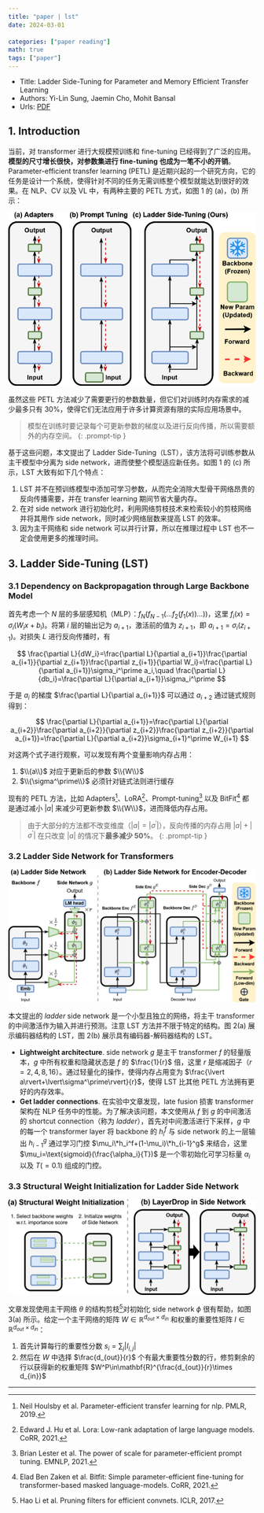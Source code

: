 ```yaml
---
title: "paper | lst"
date: 2024-03-01

categories: ["paper reading"]
math: true
tags: ["paper"]
---
```


- Title: Ladder Side-Tuning for Parameter and Memory Efficient Transfer Learning
- Authors: Yi-Lin Sung, Jaemin Cho, Mohit Bansal
- Urls: [PDF](xxx)

## 1. Introduction

当前，对 transformer 进行大规模预训练和 fine-tuning 已经得到了广泛的应用。**模型的尺寸增长很快，对参数集进行 fine-tuning 也成为一笔不小的开销**。Parameter-efficient transfer learning (PETL) 是近期兴起的一个研究方向，它的任务是设计一个系统，使得针对不同的任务无需训练整个模型就能达到很好的效果。在 NLP、CV 以及 VL 中，有两种主要的 PETL 方式，如图 1 的 (a)，(b) 所示：

![图 1. 不同的迁移学习方式：(a) Adapters，(b) Prompt Tuning，(c) Ladder Side-Tuning(LST).](/assets/images/2024-03-01-lst/2024-03-01-10-24-48.png)

虽然这些 PETL 方法减少了需要更行的参数数量，但它们对训练时内存需求的减少最多只有 30%，使得它们无法应用于许多计算资源有限的实际应用场景中。

> 模型在训练时要记录每个可更新参数的梯度以及进行反向传播，所以需要额外的内存空间。
{: .prompt-tip }

基于这些问题，本文提出了 Ladder Side-Tuning（LST），该方法将可训练参数从主干模型中分离为 side network，进而使整个模型适应新任务。如图 1 的 (c) 所示，LST 大致有如下几个特点：

1. LST 并不在预训练模型中添加可学习参数，从而完全消除大型骨干网络昂贵的反向传播需要，并在 transfer learning 期间节省大量内存。
2. 在对 side network 进行初始化时，利用网络剪枝技术来检索较小的剪枝网络并将其用作 side network，同时减少网络层数来提高 LST 的效率。
3. 因为主干网络和 side network 可以并行计算，所以在推理过程中 LST 也不一定会使用更多的推理时间。

## 3. Ladder Side-Tuning (LST)

### 3.1 Dependency on Backpropagation through Large Backbone Model

首先考虑一个 $N$ 层的多层感知机（MLP）：$f_N(f_{N-1}(\dots f_2(f_1(x))\dots))$，这里 $f_i(x)=\sigma_i(W_ix+b_i)$。将第 $i$ 层的输出记为 $a_{i+1}$，激活前的值为 $z_{i+1}$，即 $a_{i+1}=\sigma_i(z_{i+1})$。对损失 $L$ 进行反向传播时，有

$$
\frac{\partial L}{dW_i}=\frac{\partial L}{\partial a_{i+1}}\frac{\partial a_{i+1}}{\partial z_{i+1}}\frac{\partial z_{i+1}}{\partial W_i}=\frac{\partial L}{\partial a_{i+1}}\sigma_i^\prime a_i,\quad \frac{\partial L}{db_i}=\frac{\partial L}{\partial a_{i+1}}\sigma_i^\prime
$$

于是 $a_i$ 的梯度 $\frac{\partial L}{\partial a_{i+1}}$ 可以通过 $a_{i+2}$ 通过链式规则得到：

$$
\frac{\partial L}{\partial a_{i+1}}=\frac{\partial L}{\partial a_{i+2}}\frac{\partial a_{i+2}}{\partial z_{i+2}}\frac{\partial z_{i+2}}{\partial a_{i+1}}=\frac{\partial L}{\partial a_{i+2}}\sigma_{i+1}^\prime W_{i+1}
$$

对这两个式子进行观察，可以发现有两个变量影响内存占用：

1. $\\{a\\}$ 对应于更新后的参数 $\\{W\\}$
2. $\\{\sigma^\prime\\}$ 必须针对链式法则进行缓存

现有的 PETL 方法，比如 Adapters[^1]、LoRA[^2]、Prompt-tuning[^3] 以及 BitFit[^4] 都是通过减小 $\lvert a\rvert$ 来减少可更新参数 $\\{W\\}$，进而降低内存占用。

> 由于大部分的方法都不改变维度（$\lvert a\rvert=\lvert\sigma^\prime\rvert$），反向传播的内存占用 $\lvert a\rvert+\lvert\sigma^\prime\rvert$ 在只改变 $\lvert a\rvert$ 的情况下**最多减少 50%**。
{: .prompt-tip }

### 3.2 Ladder Side Network for Transformers

![图 2. 带有 transformers 的 LST.](/assets/images/2024-03-01-lst/2024-03-01-14-25-50.png)

本文提出的 _ladder_ side network 是一个小型且独立的网络，将主干 transformer 的中间激活作为输入并进行预测。注意 LST 方法并不限于特定的结构。图 2(a) 展示编码器结构的 LST，图 2(b) 展示具有编码器-解码器结构的 LST。

- **Lightweight architecture**. side network $g$ 是主干 transformer $f$ 的轻量版本，$g$ 中所有权重和隐藏状态是 $f$ 的 $\frac{1}{r}$ 倍，这里 $r$ 是缩减因子（$r=2,4,8,16$）。通过轻量化的操作，使得内存占用变为 $\frac{\lvert a\rvert+\lvert\sigma^\prime\rvert}{r}$，使得 LST 比其他 PETL 方法拥有更好的内存效率。
- **Get ladder connections**. 在实验中文章发现，late fusion 损害 transformer 架构在 NLP 任务中的性能。为了解决该问题，本文使用从 $f$ 到 $g$ 的中间激活的 shortcut connection（称为 _ladder_），首先对中间激活进行下采样，$g$ 中的每一个 transformer layer 将 backbone 的 $h_i^f$ 与 side network 的上一层输出 $h_{i-1}^g$ 通过学习门控 $\mu_i\*h_i^f+(1-\mu_i)\*h_{i-1}^g$ 来结合，这里 $\mu_i=\text{sigmoid}(\frac{\alpha_i}{T})$ 是一个零初始化可学习标量 $\alpha_i$ 以及 $T(=0.1)$ 组成的门控。

### 3.3 Structural Weight Initialization for Ladder Side Network

![图 3. (a) Structural Weight Initialization；(b) Layer Dropping.](/assets/images/2024-03-01-lst/2024-03-01-14-22-43.png)

文章发现使用主干网络 $\theta$ 的结构剪枝[^5]对初始化 side network $\phi$ 很有帮助，如图 3(a) 所示。给定一个主干网络的矩阵 $W\in\mathbb{R}^{d_{out}\times d_{in}}$ 和权重的重要性矩阵 $I\in\mathbb{R}^{d_{out}\times d_{in}}$：

1. 首先计算每行的重要性分数 $s_i=\sum_j\lvert I_{i,j}\rvert$
2. 然后在 $W$ 中选择 $\frac{d_{out}}{r}$ 个有最大重要性分数的行，修剪剩余的行以获得新的权重矩阵 $W^P\in\mathbf{R}^{\frac{d_{out}}{r}\times d_{in}}$

---

[^1]: Neil Houlsby et al. Parameter-efficient transfer learning for nlp. PMLR, 2019.

[^2]: Edward J. Hu et al. Lora: Low-rank adaptation of large language models. CoRR, 2021.

[^3]: Brian Lester et al. The power of scale for parameter-efficient prompt tuning. EMNLP, 2021.

[^4]: Elad Ben Zaken et al. Bitfit: Simple parameter-efficient fine-tuning for transformer-based masked language-models. CoRR, 2021.

[^5]: Hao Li et al. Pruning filters for efficient convnets. ICLR, 2017.
